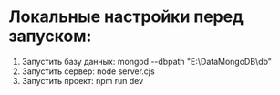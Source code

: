 # Локальные настройки перед запуском: 
1. Запустить базу данных: mongod --dbpath "E:\DataMongoDB\db"
2. Запустить сервер: node server.cjs
3. Запустить проект: npm run dev